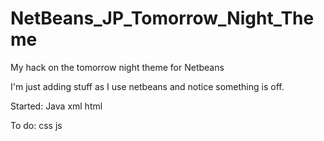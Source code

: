NetBeans_JP_Tomorrow_Night_Theme
================================

My hack on the tomorrow night theme for Netbeans

I'm just adding stuff as I use netbeans and notice something is off.

Started:
Java
xml
html

To do:
css
js
